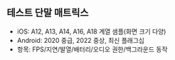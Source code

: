 ## 테스트 단말 매트릭스

- iOS: A12, A13, A14, A16, A18 계열 샘플(화면 크기 다양)
- Android: 2020 중급, 2022 중상, 최신 플래그십
- 항목: FPS/지연/발열/배터리/오디오 권한/백그라운드 동작
